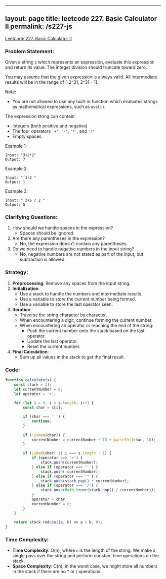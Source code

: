 
---
layout: page
title: leetcode 227. Basic Calculator II
permalink: /s227-js
---
[Leetcode 227. Basic Calculator II](https://algoadvance.github.io/algoadvance/l227)
### Problem Statement:
Given a string `s` which represents an expression, evaluate this expression and return its value. The integer division should truncate toward zero.

You may assume that the given expression is always valid. All intermediate results will be in the range of [-2^31, 2^31 - 1].

Note:
- You are not allowed to use any built-in function which evaluates strings as mathematical expressions, such as `eval()`.

The expression string can contain:
- Integers (both positive and negative)
- The four operators `'+'`, `'-'`, `'*'`, and `'/'`
- Empty spaces

Example 1:
```
Input: "3+2*2"
Output: 7
```

Example 2:
```
Input: " 3/2 "
Output: 1
```

Example 3:
```
Input: " 3+5 / 2 "
Output: 5
```

### Clarifying Questions:
1. How should we handle spaces in the expression?
    - Spaces should be ignored.
2. Are there any parentheses in the expression?
    - No, the expression doesn't contain any parentheses.
3. Do we need to handle negative numbers in the input string?
    - No, negative numbers are not stated as part of the input, but subtraction is allowed.

### Strategy:
1. **Preprocessing**: Remove any spaces from the input string.
2. **Initialization**:
    - Use a stack to handle the numbers and intermediate results.
    - Use a variable to store the current number being formed.
    - Use a variable to store the last operator seen.
3. **Iteration**:
    - Traverse the string character by character.
    - When encountering a digit, continue forming the current number.
    - When encountering an operator or reaching the end of the string:
        - Push the current number onto the stack based on the last operator.
        - Update the last operator.
        - Reset the current number.
4. **Final Calculation**:
    - Sum up all values in the stack to get the final result.

### Code:

```javascript
function calculate(s) {
    const stack = [];
    let currentNumber = 0;
    let operator = '+';
    
    for (let i = 0; i < s.length; i++) {
        const char = s[i];

        if (char === ' ') {
            continue;
        }
        
        if (!isNaN(char)) {
            currentNumber = currentNumber * 10 + parseInt(char, 10);
        }

        if (isNaN(char) || i === s.length - 1) {
            if (operator === '+') {
                stack.push(currentNumber);
            } else if (operator === '-') {
                stack.push(-currentNumber);
            } else if (operator === '*') {
                stack.push(stack.pop() * currentNumber);
            } else if (operator === '/') {
                stack.push(Math.trunc(stack.pop() / currentNumber));
            }
            operator = char;
            currentNumber = 0;
        }
    }
    
    return stack.reduce((a, b) => a + b, 0);
}
```

### Time Complexity:
- **Time Complexity**: O(n), where `n` is the length of the string. We make a single pass over the string and perform constant time operations on the stack.
- **Space Complexity**: O(n), in the worst case, we might store all numbers in the stack if there are no * or / operations.